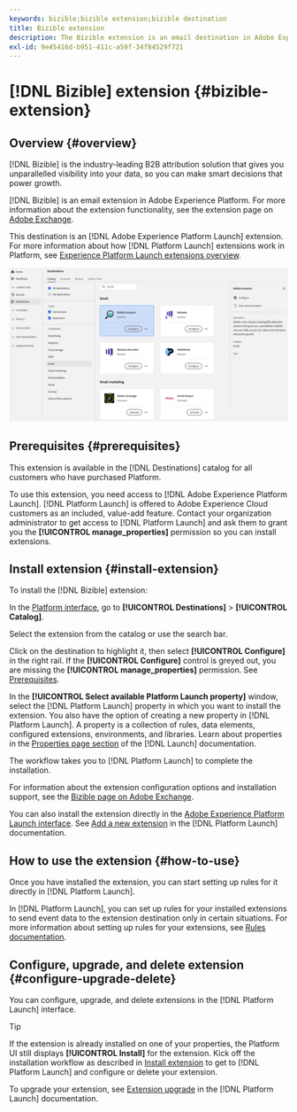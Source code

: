 ```yaml
---
keywords: bizible;bizible extension;bizible destination
title: Bizible extension
description: The Bizible extension is an email destination in Adobe Experience Platform. For more information about the extension functionality, see the extension page on Adobe Exchange.
exl-id: 9e45416d-b951-411c-a59f-34f84529f721
---
```

# [!DNL Bizible] extension {#bizible-extension}

## Overview {#overview}

[!DNL Bizible] is the industry-leading B2B attribution solution that gives you unparallelled visibility into your data, so you can make smart decisions that power growth.

[!DNL Bizible] is an email extension in Adobe Experience Platform. For more information about the extension functionality, see the extension page on [Adobe Exchange](https://exchange.adobe.com/experiencecloud.details.101055.bizible-analytics.html).

This destination is an [!DNL Adobe Experience Platform Launch] extension. For more information about how [!DNL Platform Launch] extensions work in Platform, see [Experience Platform Launch extensions overview](../launch-extensions/overview.md).

![Bizible extension](../../assets/catalog/email/bizible/catalog.png)

## Prerequisites {#prerequisites}

This extension is available in the [!DNL Destinations] catalog for all customers who have purchased Platform.

To use this extension, you need access to [!DNL Adobe Experience Platform Launch]. [!DNL Platform Launch] is offered to Adobe Experience Cloud customers as an included, value-add feature. Contact your organization administrator to get access to [!DNL Platform Launch] and ask them to grant you the **[!UICONTROL manage_properties]** permission so you can install extensions.

## Install extension {#install-extension}

To install the [!DNL Bizible] extension:

In the [Platform interface](http://platform.adobe.com/), go to **[!UICONTROL Destinations]** > **[!UICONTROL Catalog]**.

Select the extension from the catalog or use the search bar.

Click on the destination to highlight it, then select **[!UICONTROL Configure]** in the right rail. If the **[!UICONTROL Configure]** control is greyed out, you are missing the **[!UICONTROL manage_properties]** permission. See [Prerequisites](#prerequisites).

In the **[!UICONTROL Select available Platform Launch property]** window, select the [!DNL Platform Launch] property in which you want to install the extension. You also have the option of creating a new property in [!DNL Platform Launch]. A property is a collection of rules, data elements, configured extensions, environments, and libraries. Learn about properties in the [Properties page section](https://experienceleague.adobe.com/docs/launch/using/reference/admin/companies-and-properties.html#properties-page) of the [!DNL Launch] documentation.

The workflow takes you to [!DNL Platform Launch] to complete the installation. 

For information about the extension configuration options and installation support, see the [Bizible page on Adobe Exchange](https://exchange.adobe.com/experiencecloud.details.101055.bizible-analytics.html).

You can also install the extension directly in the [Adobe Experience Platform Launch interface](https://launch.adobe.com/). See [Add a new extension](https://experienceleague.adobe.com/docs/launch/using/reference/manage-resources/extensions/overview.html?lang=en#add-a-new-extension) in the [!DNL Platform Launch] documentation.

## How to use the extension {#how-to-use}

Once you have installed the extension, you can start setting up rules for it directly in [!DNL Platform Launch].

In [!DNL Platform Launch], you can set up rules for your installed extensions to send event data to the extension destination only in certain situations. For more information about setting up rules for your extensions, see [Rules documentation](https://experienceleague.adobe.com/docs/launch/using/reference/manage-resources/rules.html).

## Configure, upgrade, and delete extension {#configure-upgrade-delete}

You can configure, upgrade, and delete extensions in the [!DNL Platform Launch] interface.

>[!TIP]
>
>If the extension is already installed on one of your properties, the Platform UI still displays **[!UICONTROL Install]** for the extension. Kick off the installation workflow as described in [Install extension](#install-extension) to get to [!DNL Platform Launch] and configure or delete your extension.

To upgrade your extension, see [Extension upgrade](https://experienceleague.adobe.com/docs/launch/using/reference/manage-resources/extensions/extension-upgrade.html) in the [!DNL Platform Launch] documentation.
